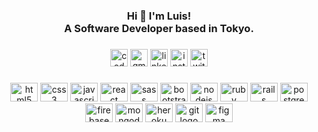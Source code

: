 <h3 align="center">Hi 👋 I'm Luis! <br>A Software Developer based in Tokyo.</h3>

###

<div align="center">
  <img src="https://img.shields.io/static/v1?message=Codepen&logo=codepen&label=&color=000000&logoColor=white&labelColor=&style=for-the-badge" height="28" alt="codepen logo"  />
  <img src="https://img.shields.io/static/v1?message=Gmail&logo=gmail&label=&color=D14836&logoColor=white&labelColor=&style=for-the-badge" height="28" alt="gmail logo"  />
  <img src="https://img.shields.io/static/v1?message=LinkedIn&logo=linkedin&label=&color=0077B5&logoColor=white&labelColor=&style=for-the-badge" height="28" alt="linkedin logo"  />
  <img src="https://img.shields.io/static/v1?message=Instagram&logo=instagram&label=&color=E4405F&logoColor=white&labelColor=&style=for-the-badge" height="28" alt="instagram logo"  />
  <img src="https://img.shields.io/static/v1?message=Twitter&logo=twitter&label=&color=1DA1F2&logoColor=white&labelColor=&style=for-the-badge" height="28" alt="twitter logo"  />
</div>

###

<div align="center">
  <img src="https://cdn.jsdelivr.net/gh/devicons/devicon/icons/html5/html5-original.svg" height="30" width="44" alt="html5 logo"  />
  <img src="https://cdn.jsdelivr.net/gh/devicons/devicon/icons/css3/css3-original.svg" height="30" width="44" alt="css3 logo"  />
  <img src="https://cdn.jsdelivr.net/gh/devicons/devicon/icons/javascript/javascript-original.svg" height="30" width="44" alt="javascript logo"  />
  <img src="https://cdn.jsdelivr.net/gh/devicons/devicon/icons/react/react-original.svg" height="30" width="44" alt="react logo"  />
  <img src="https://cdn.jsdelivr.net/gh/devicons/devicon/icons/sass/sass-original.svg" height="30" width="44" alt="sass logo"  />
  <img src="https://cdn.jsdelivr.net/gh/devicons/devicon/icons/bootstrap/bootstrap-original.svg" height="30" width="44" alt="bootstrap logo"  />
  <img src="https://cdn.jsdelivr.net/gh/devicons/devicon/icons/nodejs/nodejs-original.svg" height="30" width="44" alt="nodejs logo"  />
  <img src="https://cdn.jsdelivr.net/gh/devicons/devicon/icons/ruby/ruby-plain.svg" height="30" width="44" alt="ruby logo"  />
  <img src="https://cdn.jsdelivr.net/gh/devicons/devicon/icons/rails/rails-plain.svg" height="30" width="44" alt="rails logo"  />
  <img src="https://cdn.jsdelivr.net/gh/devicons/devicon/icons/postgresql/postgresql-original.svg" height="30" width="44" alt="postgresql logo"  />
  <img src="https://cdn.jsdelivr.net/gh/devicons/devicon/icons/firebase/firebase-plain.svg" height="30" width="44" alt="firebase logo"  />
  <img src="https://cdn.jsdelivr.net/gh/devicons/devicon/icons/mongodb/mongodb-original.svg" height="30" width="44" alt="mongodb logo"  />
  <img src="https://cdn.jsdelivr.net/gh/devicons/devicon/icons/heroku/heroku-original.svg" height="30" width="44" alt="heroku logo"  />
  <img src="https://cdn.jsdelivr.net/gh/devicons/devicon/icons/git/git-original.svg" height="30" width="44" alt="git logo"  />
  <img src="https://cdn.jsdelivr.net/gh/devicons/devicon/icons/figma/figma-original.svg" height="30" width="44" alt="figma logo"  />
</div>

###
